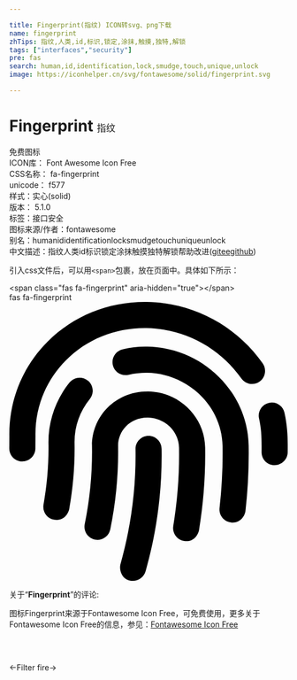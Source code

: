 ```yaml
---

title: Fingerprint(指纹) ICON转svg、png下载
name: fingerprint
zhTips: 指纹,人类,id,标识,锁定,涂抹,触摸,独特,解锁
tags: ["interfaces","security"]
pre: fas
search: human,id,identification,lock,smudge,touch,unique,unlock
image: https://iconhelper.cn/svg/fontawesome/solid/fingerprint.svg

---
```


# Fingerprint  <small style="font-size: 60%;font-weight: 100">指纹</small>


<div class="detail-page">
<p>
<span><span class="badge-success badge">免费图标</span> </span>
<br/>
<span>
ICON库：
<span class="badge-secondary badge">Font Awesome Icon Free</span> 
</span>
<br/>
<span>
CSS名称：
<span class="badge-secondary badge">fa-fingerprint</span> 
</span>
<br/>
<span>
unicode：
<span class="badge-secondary badge">f577</span> 
<copy-btn content='f577' btn-title=""></copy-btn>
<copy-btn :content='String.fromCodePoint(parseInt("f577", 16))' btn-title="复制U"></copy-btn>
</span><br/><span>样式：<span class="badge-light badge">实心(solid)</span></span>
<br/>
<span>
版本：
<span class="badge-secondary badge">5.1.0</span> 
</span><br/><span>标签：<span class="badge-light badge"><router-link to="/tags/interfaces.html">接口</router-link></span><span class="badge-light badge"><router-link to="/tags/security.html">安全</router-link></span></span>
<br/>
<span>图标来源/作者：<span class="badge-light badge">fontawesome</span></span> 
<br/>
<span>别名：<span class="badge-light badge">human</span><span class="badge-light badge">id</span><span class="badge-light badge">identification</span><span class="badge-light badge">lock</span><span class="badge-light badge">smudge</span><span class="badge-light badge">touch</span><span class="badge-light badge">unique</span><span class="badge-light badge">unlock</span></span><br/><span class="zh-detail">中文描述：<span class="badge-primary badge">指纹</span><span class="badge-primary badge">人类</span><span class="badge-primary badge">id</span><span class="badge-primary badge">标识</span><span class="badge-primary badge">锁定</span><span class="badge-primary badge">涂抹</span><span class="badge-primary badge">触摸</span><span class="badge-primary badge">独特</span><span class="badge-primary badge">解锁</span><span class="help-link"><span>帮助改进</span>(<a href="https://gitee.com/liuwave/icon-helper/edit/master/json/fontawesome/solid/fingerprint.json" target="_blank" rel="noopener noreferrer">gitee</a><a href="https://github.com/liuwave/icon-helper/edit/master/json/fontawesome/solid/fingerprint.json" target="_blank" rel="noopener noreferrer">github</a></span>)</span><br/>
</p>
</div>
<div class="alert alert-dark">
  <i class="fas fa-fingerprint fa-xs"></i>
  <i class="fas fa-fingerprint fa-sm"></i>
  <i class="fas fa-fingerprint fa-lg"></i>
  <i class="fas fa-fingerprint fa-2x"></i>
  <i class="fas fa-fingerprint fa-3x"></i>
  <i class="fas fa-fingerprint fa-5x"></i>
  <i class="fas fa-fingerprint fa-7x"></i>
</div>
<div>
  <p>引入css文件后，可以用<code>&lt;span&gt;</code>包裹，放在页面中。具体如下所示：    
  </p>
  <div class="alert alert-primary" style="font-size: 14px">
    &lt;span class="fas fa-fingerprint" aria-hidden="true"&gt;&lt;/span&gt;
    <copy-btn content='<span class="fas fa-fingerprint" aria-hidden="true"></span>'></copy-btn>
  </div>
  <div class="alert alert-secondary">
    <i class="fas fa-fingerprint"
    style="font-size: 24px"
    aria-hidden="true"></i> fas fa-fingerprint
    <copy-btn content="fas fa-fingerprint" btn-title="复制图标名称"></copy-btn>
  </div>
</div>
<div id="svg" class="svg-wrap">
<svg xmlns="http://www.w3.org/2000/svg" viewBox="0 0 512 512"><path d="M256.12 245.96c-13.25 0-24 10.74-24 24 1.14 72.25-8.14 141.9-27.7 211.55-2.73 9.72 2.15 30.49 23.12 30.49 10.48 0 20.11-6.92 23.09-17.52 13.53-47.91 31.04-125.41 29.48-224.52.01-13.25-10.73-24-23.99-24zm-.86-81.73C194 164.16 151.25 211.3 152.1 265.32c.75 47.94-3.75 95.91-13.37 142.55-2.69 12.98 5.67 25.69 18.64 28.36 13.05 2.67 25.67-5.66 28.36-18.64 10.34-50.09 15.17-101.58 14.37-153.02-.41-25.95 19.92-52.49 54.45-52.34 31.31.47 57.15 25.34 57.62 55.47.77 48.05-2.81 96.33-10.61 143.55-2.17 13.06 6.69 25.42 19.76 27.58 19.97 3.33 26.81-15.1 27.58-19.77 8.28-50.03 12.06-101.21 11.27-152.11-.88-55.8-47.94-101.88-104.91-102.72zm-110.69-19.78c-10.3-8.34-25.37-6.8-33.76 3.48-25.62 31.5-39.39 71.28-38.75 112 .59 37.58-2.47 75.27-9.11 112.05-2.34 13.05 6.31 25.53 19.36 27.89 20.11 3.5 27.07-14.81 27.89-19.36 7.19-39.84 10.5-80.66 9.86-121.33-.47-29.88 9.2-57.88 28-80.97 8.35-10.28 6.79-25.39-3.49-33.76zm109.47-62.33c-15.41-.41-30.87 1.44-45.78 4.97-12.89 3.06-20.87 15.98-17.83 28.89 3.06 12.89 16 20.83 28.89 17.83 11.05-2.61 22.47-3.77 34-3.69 75.43 1.13 137.73 61.5 138.88 134.58.59 37.88-1.28 76.11-5.58 113.63-1.5 13.17 7.95 25.08 21.11 26.58 16.72 1.95 25.51-11.88 26.58-21.11a929.06 929.06 0 0 0 5.89-119.85c-1.56-98.75-85.07-180.33-186.16-181.83zm252.07 121.45c-2.86-12.92-15.51-21.2-28.61-18.27-12.94 2.86-21.12 15.66-18.26 28.61 4.71 21.41 4.91 37.41 4.7 61.6-.11 13.27 10.55 24.09 23.8 24.2h.2c13.17 0 23.89-10.61 24-23.8.18-22.18.4-44.11-5.83-72.34zm-40.12-90.72C417.29 43.46 337.6 1.29 252.81.02 183.02-.82 118.47 24.91 70.46 72.94 24.09 119.37-.9 181.04.14 246.65l-.12 21.47c-.39 13.25 10.03 24.31 23.28 24.69.23.02.48.02.72.02 12.92 0 23.59-10.3 23.97-23.3l.16-23.64c-.83-52.5 19.16-101.86 56.28-139 38.76-38.8 91.34-59.67 147.68-58.86 69.45 1.03 134.73 35.56 174.62 92.39 7.61 10.86 22.56 13.45 33.42 5.86 10.84-7.62 13.46-22.59 5.84-33.43z"/></svg>
</div>
<detail full-name='fa-fingerprint'></detail>
<div class="icon-detail__container">
<p>关于“<b>Fingerprint</b>”的评论:</p>
</div>
<Vssue title="关于“Fingerprint”的评论" />    
<div><p>图标Fingerprint来源于Fontawesome Icon Free，可免费使用，更多关于  Fontawesome Icon Free的信息，参见：<a target="_blank" href="https://iconhelper.cn/fontawesome.html">Fontawesome Icon Free</a>
</p></div>

<div style="padding:2rem 0 " class="page-nav"><p class="inner"><span class="prev">←<router-link to="/icon/solid/filter.html">Filter</router-link></span> <span class="next"><router-link to="/icon/solid/fire.html">fire</router-link>→</span></p></div>
